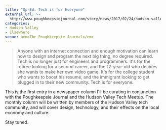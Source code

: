 ```yaml
---
title: "Op-Ed: Tech is for Everyone"
external_url: >-
  http://www.poughkeepsiejournal.com/story/news/2017/02/24/hudson-valley-tech-meetup/98354052/
categories:
- Hudson Valley
- Elsewhere
venue: <em>The Poughkeepsie Journal</em>
---
```


> Anyone with an internet connection and enough motivation can learn how to design and program the next big thing, no degree required. Tech is no longer just for engineers and programmers. It's for the retiree looking for a second career, and the 12-year-old who decides she wants to make her own video game. It's for the college student who wants to boost his resumé, and the immigrant looking to get plugged in to their new community. Tech is for everyone.

This is the first entry in a newspaper column I'll be curating in conjunction with the Poughkeepsie Journal and the Hudson Valley Tech Meetup. The monthly column will be written by members of the Hudson Valley tech community, and will cover design, technology, and their effects on the local economy and culture.

Stay tuned.
